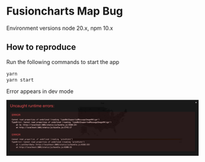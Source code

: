 # Fusioncharts Map Bug

Environment versions node 20.x, npm 10.x

## How to reproduce

Run the following commands to start the app

```shell
yarn
yarn start
```

Error appears in dev mode

![](./assets/error.png)
